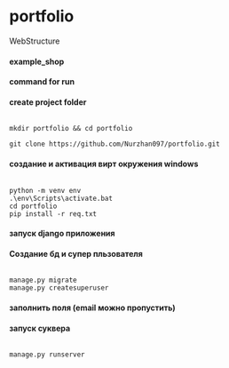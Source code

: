 # portfolio
WebStructure

#### example_shop
#### command for run
#### create project folder
<code>
mkdir portfolio && cd portfolio
</code>

<code>
git clone https://github.com/Nurzhan097/portfolio.git
</code>

#### создание и активация вирт окружения windows
<code>
python -m venv env
.\env\Scripts\activate.bat
cd portfolio
pip install -r req.txt
</code>

#### запуск django приложения
#### Создание бд и супер пльзователя
<code>
manage.py migrate
manage.py createsuperuser
</code>

#### заполнить поля (email можно пропустить)

#### запуск суквера
<code>
manage.py runserver
</code>

